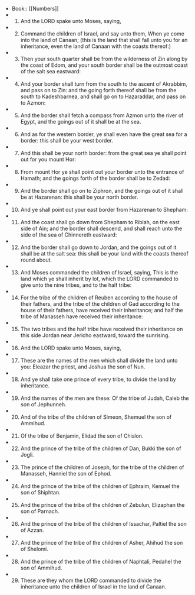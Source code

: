 - Book:: [[Numbers]]
- 1. And the LORD spake unto Moses, saying,
- 2. Command the children of Israel, and say unto them, When ye come into the land of Canaan; (this is the land that shall fall unto you for an inheritance, even the land of Canaan with the coasts thereof:)
- 3. Then your south quarter shall be from the wilderness of Zin along by the coast of Edom, and your south border shall be the outmost coast of the salt sea eastward:
- 4. And your border shall turn from the south to the ascent of Akrabbim, and pass on to Zin: and the going forth thereof shall be from the south to Kadeshbarnea, and shall go on to Hazaraddar, and pass on to Azmon:
- 5. And the border shall fetch a compass from Azmon unto the river of Egypt, and the goings out of it shall be at the sea.
- 6. And as for the western border, ye shall even have the great sea for a border: this shall be your west border.
- 7. And this shall be your north border: from the great sea ye shall point out for you mount Hor:
- 8. From mount Hor ye shall point out your border unto the entrance of Hamath; and the goings forth of the border shall be to Zedad:
- 9. And the border shall go on to Ziphron, and the goings out of it shall be at Hazarenan: this shall be your north border.
- 10. And ye shall point out your east border from Hazarenan to Shepham:
- 11. And the coast shall go down from Shepham to Riblah, on the east side of Ain; and the border shall descend, and shall reach unto the side of the sea of Chinnereth eastward:
- 12. And the border shall go down to Jordan, and the goings out of it shall be at the salt sea: this shall be your land with the coasts thereof round about.
- 13. And Moses commanded the children of Israel, saying, This is the land which ye shall inherit by lot, which the LORD commanded to give unto the nine tribes, and to the half tribe:
- 14. For the tribe of the children of Reuben according to the house of their fathers, and the tribe of the children of Gad according to the house of their fathers, have received their inheritance; and half the tribe of Manasseh have received their inheritance:
- 15. The two tribes and the half tribe have received their inheritance on this side Jordan near Jericho eastward, toward the sunrising.
- 16. And the LORD spake unto Moses, saying,
- 17. These are the names of the men which shall divide the land unto you: Eleazar the priest, and Joshua the son of Nun.
- 18. And ye shall take one prince of every tribe, to divide the land by inheritance.
- 19. And the names of the men are these: Of the tribe of Judah, Caleb the son of Jephunneh.
- 20. And of the tribe of the children of Simeon, Shemuel the son of Ammihud.
- 21. Of the tribe of Benjamin, Elidad the son of Chislon.
- 22. And the prince of the tribe of the children of Dan, Bukki the son of Jogli.
- 23. The prince of the children of Joseph, for the tribe of the children of Manasseh, Hanniel the son of Ephod.
- 24. And the prince of the tribe of the children of Ephraim, Kemuel the son of Shiphtan.
- 25. And the prince of the tribe of the children of Zebulun, Elizaphan the son of Parnach.
- 26. And the prince of the tribe of the children of Issachar, Paltiel the son of Azzan.
- 27. And the prince of the tribe of the children of Asher, Ahihud the son of Shelomi.
- 28. And the prince of the tribe of the children of Naphtali, Pedahel the son of Ammihud.
- 29. These are they whom the LORD commanded to divide the inheritance unto the children of Israel in the land of Canaan.
